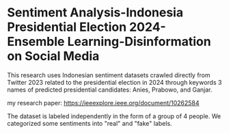 # Sentiment Analysis-Indonesia Presidential Election 2024-Ensemble Learning-Disinformation on Social Media
This research uses Indonesian sentiment datasets crawled directly from Twitter 2023 related to the presidential election in 2024 through keywords 3 names of predicted presidential candidates: Anies, Prabowo, and Ganjar.  

my research paper: https://ieeexplore.ieee.org/document/10262584

The dataset is labeled independently in the form of a group of 4 people. We categorized some sentiments into "real" and "fake" labels.
